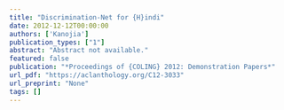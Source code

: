 ```yaml
---
title: "Discrimination-Net for {H}indi"
date: 2012-12-12T00:00:00
authors: ['Kanojia']
publication_types: ["1"]
abstract: "Abstract not available."
featured: false
publication: "*Proceedings of {COLING} 2012: Demonstration Papers*"
url_pdf: "https://aclanthology.org/C12-3033"
url_preprint: "None"
tags: []
---
```

